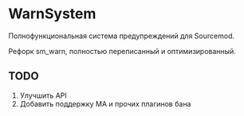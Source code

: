 # WarnSystem
Полнофункциональная система предупреждений для Sourcemod.

Рефорк sm_warn, полностью переписанный и оптимизированный.

## TODO
1. Улучшить API
2. Добавить поддержку MA и прочих плагинов бана
